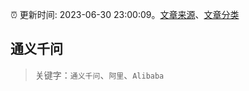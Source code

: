 :alarm_clock: 更新时间: 2023-06-30 23:00:09。[文章来源](/README.md)、[文章分类](/TAGS.md)

## 通义千问


> 关键字：`通义千问`、`阿里`、`Alibaba`



